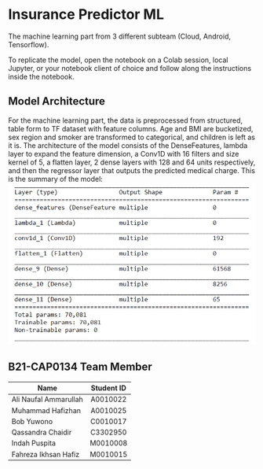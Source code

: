 # Insurance Predictor ML
The machine learning part from 3 different subteam (Cloud, Android, Tensorflow).

To replicate the model, open the notebook on a Colab session, local Jupyter, or your notebook client of choice and follow along the instructions inside the notebook.

## Model Architecture
For the machine learning part, the data is preprocessed from structured, table form to TF dataset with feature columns. Age and BMI are bucketized, sex region and smoker are transformed to categorical, and children is left as it is. The architecture of the model consists of the DenseFeatures, lambda layer to expand the feature dimension, a Conv1D with 16 filters and size kernel of 5, a flatten layer, 2 dense layers with 128 and 64 units respectively, and then the regressor layer that outputs the predicted medical charge. This is the summary of the model: <br>
![](https://github.com/B21-CAP0134/insurance-predictor/blob/main/model_summary.png)

## B21-CAP0134 Team Member

| Name   |      Student ID      |
|----------|:-------------:|
| Ali Naufal Ammarullah |  A0010022 |
| Muhammad Hafizhan |    A0010025   |
| Bob Yuwono | C0010017 |
| Qassandra Chaidir | C3302950 |
| Indah Puspita | M0010008 |
| Fahreza Ikhsan Hafiz | M0010015 |
